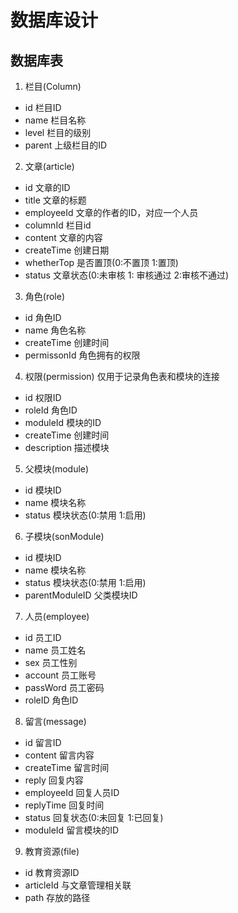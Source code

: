 # 数据库设计
## 数据库表
1. 栏目(Column)
- id				栏目ID
- name      		栏目名称
- level				栏目的级别
- parent			上级栏目的ID

2. 文章(article)
- id				文章的ID
- title     		文章的标题
- employeeId		文章的作者的ID，对应一个人员
- columnId			栏目id
- content			文章的内容
- createTime		创建日期
- whetherTop		是否置顶(0:不置顶 1:置顶)
- status			文章状态(0:未审核 1: 审核通过 2:审核不通过)

3. 角色(role)
- id				角色ID
- name				角色名称						
- createTime		创建时间
- permissonId		角色拥有的权限


4. 权限(permission) 仅用于记录角色表和模块的连接
- id				权限ID
- roleId			角色ID
- moduleId			模块的ID
- createTime		创建时间
- description		描述模块


5. 父模块(module)
- id				模块ID
- name				模块名称
- status			模块状态(0:禁用 1:启用)

6. 子模块(sonModule)
- id				模块ID
- name				模块名称
- status			模块状态(0:禁用 1:启用)
- parentModuleID	父类模块ID


7. 人员(employee)
- id				员工ID
- name				员工姓名
- sex				员工性别
- account 			员工账号
- passWord			员工密码
- roleID			角色ID


8. 留言(message)
- id				留言ID
- content			留言内容
- createTime		留言时间
- reply				回复内容
- employeeId		回复人员ID
- replyTime			回复时间			
- status			回复状态(0:未回复 1:已回复)
- moduleId			留言模块的ID


9. 教育资源(file)
- id				教育资源ID
- articleId			与文章管理相关联
- path   			存放的路径